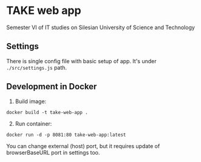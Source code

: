 # TAKE web app

Semester VI of IT studies on Silesian University of Science and Technology

## Settings

There is single config file with basic setup of app. It's under `./src/settings.js` path.

## Development in Docker

1. Build image:
```shell
docker build -t take-web-app .
```

2. Run container:
```shell
docker run -d -p 8081:80 take-web-app:latest
```

You can change external (host) port, but it requires update of browserBaseURL
port in settings too.
